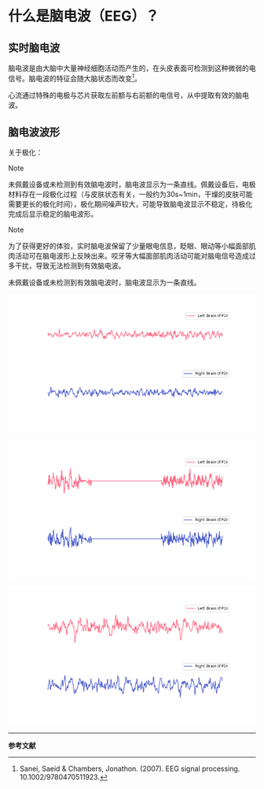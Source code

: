 # 什么是脑电波（EEG）？

## 实时脑电波
脑电波是由大脑中大量神经细胞活动而产生的，在头皮表面可检测到这种微弱的电信号。脑电波的特征会随大脑状态而改变[^1]。

心流通过特殊的电极与芯片获取左前额与右前额的电信号，从中提取有效的脑电波。

## 脑电波波形

关于极化：

> [!NOTE]
> 未佩戴设备或未检测到有效脑电波时，脑电波显示为一条直线。佩戴设备后，电极材料存在一段极化过程（与皮肤状态有关，一般约为30s~1min，干燥的皮肤可能需要更长的极化时间），极化期间噪声较大，可能导致脑电波显示不稳定，待极化完成后显示稳定的脑电波形。

>[!NOTE]
>为了获得更好的体验，实时脑电波保留了少量眼电信息，眨眼、眼动等小幅面部肌肉活动可在脑电波形上反映出来。咬牙等大幅面部肌肉活动可能对脑电信号造成过多干扰，导致无法检测到有效脑电波。

未佩戴设备或未检测到有效脑电波时，脑电波显示为一条直线。


![正常有效的脑电波](media/%E6%AD%A3%E5%B8%B8%E6%9C%89%E6%95%88%E7%9A%84%E8%84%91%E7%94%B5%E6%B3%A2.png)


![受到干扰的脑电波](media/受到干扰的脑电波.png)

![眨眼或者眼动情况下的脑电波](media/%E7%9C%A8%E7%9C%BC%E6%88%96%E8%80%85%E7%9C%BC%E5%8A%A8%E6%83%85%E5%86%B5%E4%B8%8B%E7%9A%84%E8%84%91%E7%94%B5%E6%B3%A2.png)


---

**参考文献**

[^1]: Sanei, Saeid & Chambers, Jonathon. (2007). EEG signal processing. 10.1002/9780470511923. 



